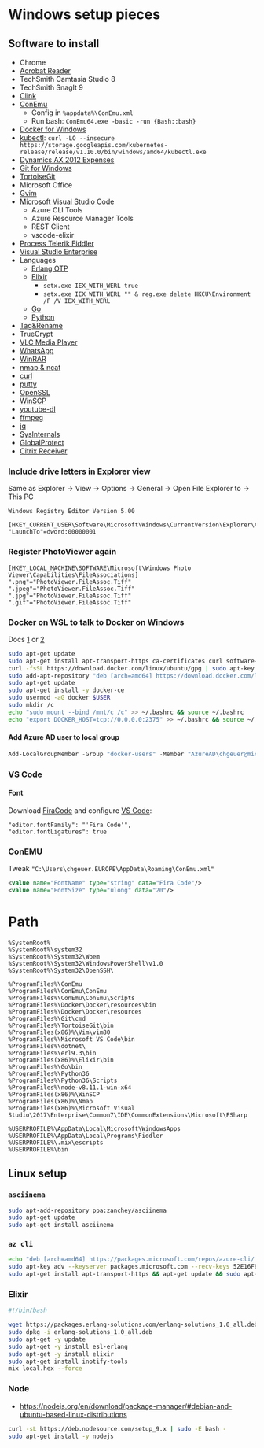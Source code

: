 # Windows setup pieces

## Software to install

- Chrome
- [Acrobat Reader](https://get.adobe.com/de/reader/otherversions/)
- TechSmith Camtasia Studio 8
- TechSmith SnagIt 9
- [Clink](https://mridgers.github.io/clink/)
- [ConEmu](https://conemu.github.io/)
  - Config in `%appdata%\ConEmu.xml`
  - Run bash: `ConEmu64.exe -basic -run {Bash::bash}`
- [Docker for Windows](https://docs.docker.com/docker-for-windows/install/)
- [kubectl](https://kubernetes.io/docs/tasks/tools/install-kubectl/): `curl -LO --insecure https://storage.googleapis.com/kubernetes-release/release/v1.10.0/bin/windows/amd64/kubectl.exe`
- [Dynamics AX 2012 Expenses](https://www.microsoft.com/store/productId/9WZDNCRFJB81)
- [Git for Windows](https://git-scm.com/download/win)
- [TortoiseGit](https://tortoisegit.org/)
- Microsoft Office
- [Gvim](https://www.vim.org/download.php)
- [Microsoft Visual Studio Code](https://code.visualstudio.com/Download)
  - Azure CLI Tools
  - Azure Resource Manager Tools
  - REST Client
  - vscode-elixir
- [Process Telerik Fiddler](https://www.telerik.com/download/fiddler)
- [Visual Studio Enterprise](https://my.visualstudio.com)
- Languages
  - [Erlang OTP](https://www.erlang.org/downloads)
  - [Elixir](https://elixir-lang.org/install.html#windows)
    - `setx.exe IEX_WITH_WERL true`
    - `setx.exe IEX_WITH_WERL "" & reg.exe delete HKCU\Environment /F /V IEX_WITH_WERL`
  - [Go](https://golang.org/dl/)
  - [Python](https://www.python.org/downloads/windows/)
- [Tag&Rename](http://www.softpointer.com/download.htm)
- TrueCrypt
- [VLC Media Player](https://www.videolan.org/vlc/download-windows.html)
- [WhatsApp](https://www.whatsapp.com/download/)
- [WinRAR](https://www.winrar.de/downld.php)
- [nmap & ncat](https://nmap.org/book/inst-windows.html)
- [curl](https://curl.haxx.se/download.html)
- [putty](https://www.chiark.greenend.org.uk/~sgtatham/putty/latest.html)
- [OpenSSL](https://wiki.openssl.org/index.php/Binaries)
- [WinSCP](https://winscp.net/eng/download.php)
- [youtube-dl](https://rg3.github.io/youtube-dl/download.html)
- [ffmpeg](https://ffmpeg.zeranoe.com/builds/)
- [jq](https://stedolan.github.io/jq/)
- [SysInternals](https://download.sysinternals.com/files/SysinternalsSuite.zip)
- [GlobalProtect](https://www.microsoft.com/store/productId/9NBLGGH6BZL3)
- [Citrix Receiver](https://www.citrix.de/downloads/citrix-receiver/)

### Include drive letters in Explorer view

Same as Explorer -> View -> Options -> General -> Open File Explorer to -> This PC

```registry
Windows Registry Editor Version 5.00

[HKEY_CURRENT_USER\Software\Microsoft\Windows\CurrentVersion\Explorer\Advanced]
"LaunchTo"=dword:00000001
```

### Register PhotoViewer again


```registry
[HKEY_LOCAL_MACHINE\SOFTWARE\Microsoft\Windows Photo Viewer\Capabilities\FileAssociations]
".png"="PhotoViewer.FileAssoc.Tiff"
".jpeg"="PhotoViewer.FileAssoc.Tiff"
".jpg"="PhotoViewer.FileAssoc.Tiff"
".gif"="PhotoViewer.FileAssoc.Tiff"
```

### Docker on WSL to talk to Docker on Windows

Docs [1](https://nickjanetakis.com/blog/setting-up-docker-for-windows-and-wsl-to-work-flawlessly) or [2](https://medium.com/@sebagomez/installing-the-docker-client-on-ubuntus-windows-subsystem-for-linux-612b392a44c4)

```bash
sudo apt-get update
sudo apt-get install apt-transport-https ca-certificates curl software-properties-common
curl -fsSL https://download.docker.com/linux/ubuntu/gpg | sudo apt-key add -
sudo add-apt-repository "deb [arch=amd64] https://download.docker.com/linux/ubuntu $(lsb_release -cs) edge"
sudo apt-get update
sudo apt-get install -y docker-ce
sudo usermod -aG docker $USER
sudo mkdir /c
echo "sudo mount --bind /mnt/c /c" >> ~/.bashrc && source ~/.bashrc
echo "export DOCKER_HOST=tcp://0.0.0.0:2375" >> ~/.bashrc && source ~/.bashrc
```

#### Add Azure AD user to local group

```powershell
Add-LocalGroupMember -Group "docker-users" -Member "AzureAD\chgeuer@microsoft.com"
```

### VS Code

#### Font

Download [FiraCode](https://github.com/tonsky/FiraCode) and configure [VS Code](https://github.com/tonsky/FiraCode/wiki/VS-Code-Instructions):

```
"editor.fontFamily": "'Fira Code'",
"editor.fontLigatures": true
```

### ConEMU

Tweak `"C:\Users\chgeuer.EUROPE\AppData\Roaming\ConEmu.xml"`

```xml
<value name="FontName" type="string" data="Fira Code"/>
<value name="FontSize" type="ulong" data="20"/>
```

# Path

```text
%SystemRoot%
%SystemRoot%\system32
%SystemRoot%\System32\Wbem
%SystemRoot%\System32\WindowsPowerShell\v1.0
%SystemRoot%\System32\OpenSSH\

%ProgramFiles%\ConEmu
%ProgramFiles%\ConEmu\ConEmu
%ProgramFiles%\ConEmu\ConEmu\Scripts
%ProgramFiles%\Docker\Docker\resources\bin
%ProgramFiles%\Docker\Docker\resources
%ProgramFiles%\Git\cmd
%ProgramFiles%\TortoiseGit\bin
%ProgramFiles(x86)%\Vim\vim80
%ProgramFiles%\Microsoft VS Code\bin
%ProgramFiles%\dotnet\
%ProgramFiles%\erl9.3\bin
%ProgramFiles(x86)%\Elixir\bin
%ProgramFiles%\Go\bin
%ProgramFiles%\Python36
%ProgramFiles%\Python36\Scripts
%ProgramFiles%\node-v8.11.1-win-x64
%ProgramFiles(x86)%\WinSCP
%ProgramFiles(x86)%\Nmap
%ProgramFiles(x86)%\Microsoft Visual Studio\2017\Enterprise\Common7\IDE\CommonExtensions\Microsoft\FSharp

%USERPROFILE%\AppData\Local\Microsoft\WindowsApps
%USERPROFILE%\AppData\Local\Programs\Fiddler
%USERPROFILE%\.mix\escripts
%USERPROFILE%\bin
```





## Linux setup

### `asciinema`

```bash
sudo apt-add-repository ppa:zanchey/asciinema
sudo apt-get update
sudo apt-get install asciinema
```
### `az cli`

```bash
echo "deb [arch=amd64] https://packages.microsoft.com/repos/azure-cli/ $(lsb_release -cs) main" | sudo tee /etc/apt/sources.list.d/azure-cli.list
sudo apt-key adv --keyserver packages.microsoft.com --recv-keys 52E16F86FEE04B979B07E28DB02C46DF417A0893
sudo apt-get install apt-transport-https && apt-get update && sudo apt-get install azure-cli
```

### Elixir


```bash
#!/bin/bash

wget https://packages.erlang-solutions.com/erlang-solutions_1.0_all.deb
sudo dpkg -i erlang-solutions_1.0_all.deb
sudo apt-get -y update
sudo apt-get -y install esl-erlang
sudo apt-get -y install elixir
sudo apt-get install inotify-tools
mix local.hex --force

```

### Node

- https://nodejs.org/en/download/package-manager/#debian-and-ubuntu-based-linux-distributions

```bash
curl -sL https://deb.nodesource.com/setup_9.x | sudo -E bash -
sudo apt-get install -y nodejs
```
